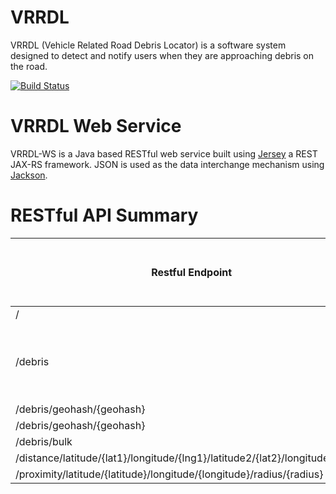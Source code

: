 VRRDL
=================
VRRDL (Vehicle Related Road Debris Locator) is a software system designed to detect and notify users when they are approaching debris on the road.

[![Build Status](https://buildhive.cloudbees.com/job/x86Azul/job/vrrdl-ws/badge/icon)](https://buildhive.cloudbees.com/job/x86Azul/job/vrrdl-ws/)

VRRDL Web Service
=================
VRRDL-WS is a Java based RESTful web service built using [Jersey](http://jersey.java.net) a REST JAX-RS framework. JSON is used as the data interchange mechanism using [Jackson](http://jackson.codehaus.org).


RESTful API Summary
===================

|Restful Endpoint|HTTP Method|HTTP Status Code on Success|HTTP Status Code on Error|
| ------------- |-------------|-----|-------|
|/|GET|200|NA|
|/debris|PUT|201 for new data. 303 for existing data |400|
|/debris/geohash/{geohash}|GET|200|404|
|/debris/geohash/{geohash}|DELETE|200|404|
|/debris/bulk|PUT|200|400|
|/distance/latitude/{lat1}/longitude/{lng1}/latitude2/{lat2}/longitude2/{lng2}|GET|200|400|
|/proximity/latitude/{latitude}/longitude/{longitude}/radius/{radius}|GET|200|400|






